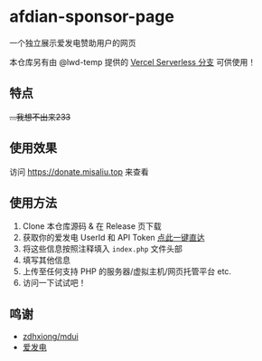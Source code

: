 # afdian-sponsor-page
一个独立展示爱发电赞助用户的网页

本仓库另有由 @lwd-temp 提供的 [Vercel Serverless 分支](https://github.com/MisaLiu/afdian-sponsor-page/tree/vercel) 可供使用！

## 特点
~~...我想不出来233~~

## 使用效果
访问 https://donate.misaliu.top 来查看

## 使用方法
1. Clone 本仓库源码 & 在 Release 页下载
2. 获取你的爱发电 UserId 和 API Token [点此一键直达](https://afdian.net/dashboard/dev)
3. 将这些信息按照注释填入 `index.php` 文件头部
4. 填写其他信息
5. 上传至任何支持 PHP 的服务器/虚拟主机/网页托管平台 etc.
6. 访问一下试试吧！

## 鸣谢
* [zdhxiong/mdui](https://github.com/zdhxiong/mdui)
* [爱发电](https://afdian.net)
